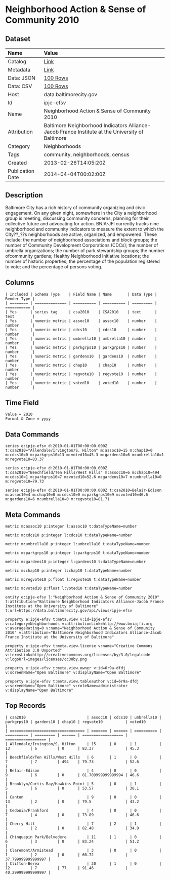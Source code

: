 # Neighborhood Action & Sense of Community 2010

## Dataset

| Name | Value |
| :--- | :---- |
| Catalog | [Link](https://catalog.data.gov/dataset/neighborhood-action-sense-of-community-2010-0dfc6) |
| Metadata | [Link](https://data.baltimorecity.gov/api/views/ipje-efsv) |
| Data: JSON | [100 Rows](https://data.baltimorecity.gov/api/views/ipje-efsv/rows.json?max_rows=100) |
| Data: CSV | [100 Rows](https://data.baltimorecity.gov/api/views/ipje-efsv/rows.csv?max_rows=100) |
| Host | data.baltimorecity.gov |
| Id | ipje-efsv |
| Name | Neighborhood Action & Sense of Community 2010 |
| Attribution | Baltimore Neighborhood Indicators Alliance-Jacob France Institute at the University of Baltimore |
| Category | Neighborhoods |
| Tags | community, neighborhoods, census |
| Created | 2013-02-26T14:05:20Z |
| Publication Date | 2014-04-04T00:02:00Z |

## Description

Baltimore City has a rich history of community organizing and civic engagement. On any given night, somewhere in the City a neighborhood group is meeting, discussing community concerns, planning for their collective future and advocating for action. BNIA-JFI currently tracks nine neighborhood and community indicators to measure the extent to which the City??_??s neighborhoods are active, organized, and empowered. These include: the number of neighborhood associations and block groups; the number of Community Development Corporations (CDCs); the number of umbrella organizations; the number of park stewardship groups; the number ofcommunity gardens; Healthy Neighborhood Initiative locations; the number of historic properties; the percentage of the population registered to vote; and the percentage of persons voting.

## Columns

```ls
| Included | Schema Type    | Field Name | Name       | Data Type | Render Type |
| ======== | ============== | ========== | ========== | ========= | =========== |
| Yes      | series tag     | csa2010    | CSA2010    | text      | text        |
| Yes      | numeric metric | assoc10    | assoc10    | number    | number      |
| Yes      | numeric metric | cdcs10     | cdcs10     | number    | number      |
| Yes      | numeric metric | umbrella10 | umbrella10 | number    | number      |
| Yes      | numeric metric | parkgrps10 | parkgrps10 | number    | number      |
| Yes      | numeric metric | gardens10  | gardens10  | number    | number      |
| Yes      | numeric metric | chap10     | chap10     | number    | number      |
| Yes      | numeric metric | regvote10  | regvote10  | number    | number      |
| Yes      | numeric metric | voted10    | voted10    | number    | number      |
```

## Time Field

```ls
Value = 2010
Format & Zone = yyyy
```

## Data Commands

```ls
series e:ipje-efsv d:2010-01-01T00:00:00.000Z t:csa2010="Allendale/Irvington/S. Hilton" m:assoc10=15 m:chap10=0 m:cdcs10=0 m:parkgrps10=13 m:voted10=45.3 m:gardens10=6 m:umbrella10=1 m:regvote10=83.37

series e:ipje-efsv d:2010-01-01T00:00:00.000Z t:csa2010="Beechfield/Ten Hills/West Hills" m:assoc10=6 m:chap10=494 m:cdcs10=1 m:parkgrps10=7 m:voted10=52.6 m:gardens10=7 m:umbrella10=0 m:regvote10=79.73

series e:ipje-efsv d:2010-01-01T00:00:00.000Z t:csa2010=Belair-Edison m:assoc10=4 m:chap10=0 m:cdcs10=0 m:parkgrps10=9 m:voted10=46.6 m:gardens10=6 m:umbrella10=0 m:regvote10=81.71
```

## Meta Commands

```ls
metric m:assoc10 p:integer l:assoc10 t:dataTypeName=number

metric m:cdcs10 p:integer l:cdcs10 t:dataTypeName=number

metric m:umbrella10 p:integer l:umbrella10 t:dataTypeName=number

metric m:parkgrps10 p:integer l:parkgrps10 t:dataTypeName=number

metric m:gardens10 p:integer l:gardens10 t:dataTypeName=number

metric m:chap10 p:integer l:chap10 t:dataTypeName=number

metric m:regvote10 p:float l:regvote10 t:dataTypeName=number

metric m:voted10 p:float l:voted10 t:dataTypeName=number

entity e:ipje-efsv l:"Neighborhood Action & Sense of Community 2010" t:attribution="Baltimore Neighborhood Indicators Alliance-Jacob France Institute at the University of Baltimore" t:url=https://data.baltimorecity.gov/api/views/ipje-efsv

property e:ipje-efsv t:meta.view v:id=ipje-efsv v:category=Neighborhoods v:attributionLink=http://www.bniajfi.org v:averageRating=0 v:name="Neighborhood Action & Sense of Community 2010" v:attribution="Baltimore Neighborhood Indicators Alliance-Jacob France Institute at the University of Baltimore"

property e:ipje-efsv t:meta.view.license v:name="Creative Commons Attribution 3.0 Unported" v:termsLink=http://creativecommons.org/licenses/by/3.0/legalcode v:logoUrl=images/licenses/cc30by.png

property e:ipje-efsv t:meta.view.owner v:id=6r9a-dfdj v:screenName="Open Baltimore" v:displayName="Open Baltimore"

property e:ipje-efsv t:meta.view.tableauthor v:id=6r9a-dfdj v:screenName="Open Baltimore" v:roleName=administrator v:displayName="Open Baltimore"
```

## Top Records

```ls
| csa2010                           | assoc10 | cdcs10 | umbrella10 | parkgrps10 | gardens10 | chap10 | regvote10          | voted10            | 
| ================================= | ======= | ====== | ========== | ========== | ========= | ====== | ================== | ================== | 
| Allendale/Irvington/S. Hilton     | 15      | 0      | 1          | 13         | 6         | 0      | 83.37              | 45.3               | 
| Beechfield/Ten Hills/West Hills   | 6       | 1      | 0          | 7          | 7         | 494    | 79.73              | 52.6               | 
| Belair-Edison                     | 4       | 0      | 0          | 9          | 6         | 0      | 81.709999999999994 | 46.6               | 
| Brooklyn/Curtis Bay/Hawkins Point | 5       | 0      | 1          | 5          | 6         | 0      | 53.57              | 30.1               | 
| Canton                            | 9       | 0      | 0          | 13         | 2         | 0      | 79.5               | 43.2               | 
| Cedonia/Frankford                 | 4       | 0      | 0          | 7          | 4         | 0      | 73.89              | 46.6               | 
| Cherry Hill                       | 7       | 2      | 1          | 1          | 2         | 0      | 82.48              | 34.9               | 
| Chinquapin Park/Belvedere         | 11      | 1      | 0          | 6          | 3         | 0      | 83.24              | 51.2               | 
| Claremont/Armistead               | 3       | 0      | 0          | 1          | 2         | 0      | 60.72              | 37.799999999999997 | 
| Clifton-Berea                     | 20      | 1      | 0          | 12         | 7         | 77     | 91.46              | 40.299999999999997 | 
```